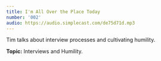 ```yaml
---
title: I'm All Over the Place Today
number: '002'
audio: https://audio.simplecast.com/de75d71d.mp3
---
```


Tim talks about interview processes and cultivating humility.

**Topic:** Interviews and Humility.
